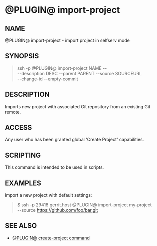 @PLUGIN@ import-project
=======================

NAME
----
@PLUGIN@ import-project - import project in selfserv mode

SYNOPSIS
--------
>    ssh -p <port> <host> @PLUGIN@ import-project NAME -- \
>      --description DESC --parent PARENT --source SOURCEURL \
>      --change-id --empty-commit

DESCRIPTION
-----------
Imports new project with associated Git repository from an existing Git remote.

ACCESS
------
Any user who has been granted global 'Create Project' capabilities.

SCRIPTING
---------
This command is intended to be used in scripts.

EXAMPLES
--------

import a new project with default settings:

>    $ ssh -p 29418 gerrit.host @PLUGIN@ import-project my-project \
>      --source https://github.com/foo/bar.git

SEE ALSO
--------

* [@PLUGIN@ create-project command](cmd-create-project.md)


